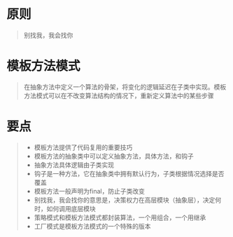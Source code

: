 # 原则
> 别找我，我会找你

# 模板方法模式
> 在抽象方法中定义一个算法的骨架，将变化的逻辑延迟在子类中实现。模板方法模式可以在不改变算法结构的情况下，重新定义算法中的某些步骤

# 要点
> + 模板方法提供了代码复用的重要技巧
> + 模板方法的抽象类中可以定义抽象方法，具体方法，和钩子
> + 抽象方法具体逻辑由子类实现
> + 钩子是一种方法，它在抽象类中拥有默认行为，子类根据情况选择是否覆盖
> + 模板方法一般声明为final，防止子类改变
> + 别找我，我会找你的意思是，决策权力在高层模块（抽象层），决定何时，如何调用底层模块
> + 策略模式和模板方法模式都封装算法，一个用组合，一个用继承
> + 工厂模式是模板方法模式的一个特殊的版本